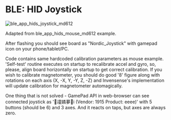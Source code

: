 # BLE: HID Joystick

![ble_app_hids_joystick_md612](https://cloud.githubusercontent.com/assets/14309815/24084556/fed7d74e-0cf4-11e7-8a1b-c86b68064d26.gif)

Adapted from ble_app_hids_mouse_md612 example.

After flashing you should see board as "Nordic_Joystick" with gamepad icon on your phone/tablet/PC.

Code contains same hardcoded calibration parameters as mouse example.
'Self-test' routine executes on startup to recalibrate accel and gyro, so, please, align board horizontally on startup to get correct calibration.
If you wish to calibrate magnetometer, you should do good '8' figure along with rotations on each axis (X, -X, Y, -Y, Z, -Z) and Invensense's implementation will update calibration for magnetometer automagically.

One thing that is not solved - GamePad API in web-browser can see connected joystick as '墥嫾㱳i (Vendor: 1915 Product: eeee)' with 5 buttons (should be 6) and 3 axes. And it reacts on taps, but axes are always zero.
